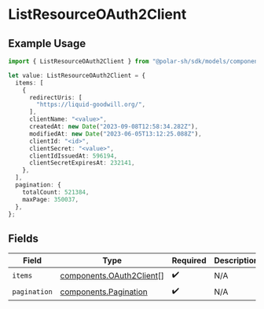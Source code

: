 # ListResourceOAuth2Client

## Example Usage

```typescript
import { ListResourceOAuth2Client } from "@polar-sh/sdk/models/components";

let value: ListResourceOAuth2Client = {
  items: [
    {
      redirectUris: [
        "https://liquid-goodwill.org/",
      ],
      clientName: "<value>",
      createdAt: new Date("2023-09-08T12:58:34.282Z"),
      modifiedAt: new Date("2023-06-05T13:12:25.088Z"),
      clientId: "<id>",
      clientSecret: "<value>",
      clientIdIssuedAt: 596194,
      clientSecretExpiresAt: 232141,
    },
  ],
  pagination: {
    totalCount: 521384,
    maxPage: 350037,
  },
};
```

## Fields

| Field                                                                | Type                                                                 | Required                                                             | Description                                                          |
| -------------------------------------------------------------------- | -------------------------------------------------------------------- | -------------------------------------------------------------------- | -------------------------------------------------------------------- |
| `items`                                                              | [components.OAuth2Client](../../models/components/oauth2client.md)[] | :heavy_check_mark:                                                   | N/A                                                                  |
| `pagination`                                                         | [components.Pagination](../../models/components/pagination.md)       | :heavy_check_mark:                                                   | N/A                                                                  |